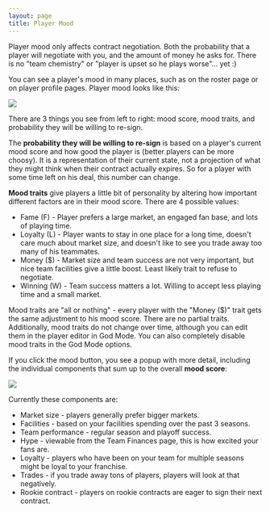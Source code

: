 ```yaml
---
layout: page
title: Player Mood
---
```


Player mood only affects contract negotiation. Both the probability that a player will negotiate with you, and the amount of money he asks for. There is no "team chemistry" or "player is upset so he plays worse"... yet :)

You can see a player's mood in many places, such as on the roster page or on player profile pages. Player mood looks like this:

<img src="/files/mood-1.png" class="img-responsive" />

There are 3 things you see from left to right: mood score, mood traits, and probability they will be willing to re-sign.

The **probability they will be willing to re-sign** is based on a player's current mood score and how good the player is (better players can be more choosy). It is a representation of their current state, not a projection of what they might think when their contract actually expires. So for a player with some time left on his deal, this number can change.

**Mood traits** give players a little bit of personality by altering how important different factors are in their mood score. There are 4 possible values:

* Fame (F) - Player prefers a large market, an engaged fan base, and lots of playing time.
* Loyalty (L) - Player wants to stay in one place for a long time, doesn't care much about market size, and doesn't like to see you trade away too many of his teammates.
* Money ($) - Market size and team success are not very important, but nice team facilities give a little boost. Least likely trait to refuse to negotiate.
* Winning (W) - Team success matters a lot. Willing to accept less playing time and a small market.

Mood traits are "all or nothing" - every player with the "Money ($)" trait gets the same adjustment to his mood score. There are no partial traits. Additionally, mood traits do not change over time, although you can edit them in the player editor in God Mode. You can also completely disable mood traits in the God Mode options.

If you click the mood button, you see a popup with more detail, including the individual components that sum up to the overall **mood score**:

<img src="/files/mood-2.png" class="img-responsive" />

Currently these components are:

* Market size - players generally prefer bigger markets.
* Facilities - based on your facilities spending over the past 3 seasons.
* Team performance - regular season and playoff success.
* Hype - viewable from the Team Finances page, this is how excited your fans are.
* Loyalty - players who have been on your team for multiple seasons might be loyal to your franchise.
* Trades - if you trade away tons of players, players will look at that negatively.
* Rookie contract - players on rookie contracts are eager to sign their next contract.
